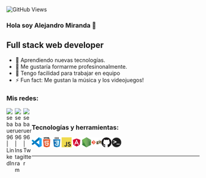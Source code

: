 ![GitHub Views](https://komarev.com/ghpvc/?username=AleeM13&color=2685BF)

### Hola soy Alejandro Miranda 👋
 
## Full stack web developer
- 🌱 Aprendiendo nuevas tecnologías.
- 🏢 Me gustaría formarme profesinonalmente.
- 👯 Tengo facilidad para trabajar en equipo
- ⚡ Fun fact: Me gustan la música y los videojuegos!

### Mis redes:

[<img align="left" alt="sebauer96 | LinkedIn" width="22px" src="https://cdn.jsdelivr.net/npm/simple-icons@v3/icons/linkedin.svg" />][linkedin]
[<img align="left" alt="sebauer96 | Instagram" width="22px" src="https://cdn.jsdelivr.net/npm/simple-icons@v3/icons/instagram.svg" />][instagram]
[<img align="left" alt="sebauer96 | Twitter" width="22px" src="https://cdn.jsdelivr.net/npm/simple-icons@v3/icons/twitter.svg" />][twitter]

<br />

### Tecnologías y herramientas:

<img align="left" alt="Visual Studio Code" width="26px" src="https://raw.githubusercontent.com/github/explore/80688e429a7d4ef2fca1e82350fe8e3517d3494d/topics/visual-studio-code/visual-studio-code.png" />
<img align="left" alt="HTML5" width="26px" src="https://raw.githubusercontent.com/github/explore/80688e429a7d4ef2fca1e82350fe8e3517d3494d/topics/html/html.png" />
<img align="left" alt="CSS3" width="26px" src="https://raw.githubusercontent.com/github/explore/80688e429a7d4ef2fca1e82350fe8e3517d3494d/topics/css/css.png" />
<img align="left" alt="JavaScript" width="26px" src="https://raw.githubusercontent.com/github/explore/80688e429a7d4ef2fca1e82350fe8e3517d3494d/topics/javascript/javascript.png" />
<img align="left" alt="Angular" width="26px" src="https://raw.githubusercontent.com/github/explore/80688e429a7d4ef2fca1e82350fe8e3517d3494d/topics/angular/angular.png" />
<img align="left" alt="Node.js" width="26px" src="https://raw.githubusercontent.com/github/explore/80688e429a7d4ef2fca1e82350fe8e3517d3494d/topics/nodejs/nodejs.png" />
<img align="left" alt="Git" width="26px" src="https://raw.githubusercontent.com/github/explore/80688e429a7d4ef2fca1e82350fe8e3517d3494d/topics/git/git.png" />
<img align="left" alt="GitHub" width="26px" src="https://raw.githubusercontent.com/github/explore/78df643247d429f6cc873026c0622819ad797942/topics/github/github.png" />
<img align="left" alt="Terminal" width="26px" src="https://raw.githubusercontent.com/github/explore/80688e429a7d4ef2fca1e82350fe8e3517d3494d/topics/terminal/terminal.png" />

<br />
<br />

---


[linkedin]: https://www.linkedin.com/in/marcos-alejandro-miranda/
[instagram]: https://www.instagram.com/ale_miranda13/
[twitter]: https://twitter.com/Alee_jr_
